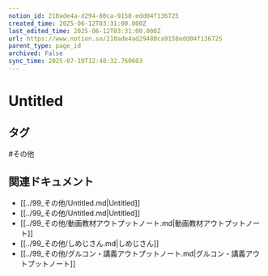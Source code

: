 ```yaml
---
notion_id: 210ade4a-d294-80ca-9158-edd04f136725
created_time: 2025-06-12T03:31:00.000Z
last_edited_time: 2025-06-12T03:31:00.000Z
url: https://www.notion.so/210ade4ad29480ca9158edd04f136725
parent_type: page_id
archived: False
sync_time: 2025-07-19T12:48:32.760603
---
```


# Untitled



## タグ

#その他 

## 関連ドキュメント

- [[../99_その他/Untitled.md|Untitled]]
- [[../99_その他/Untitled.md|Untitled]]
- [[../99_その他/動画教材アウトプットノート.md|動画教材アウトプットノート]]
- [[../99_その他/しめじさん.md|しめじさん]]
- [[../99_その他/グルコン・講義アウトプットノート.md|グルコン・講義アウトプットノート]]
